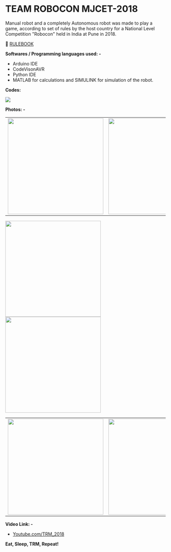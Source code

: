 # TEAM ROBOCON MJCET-2018

Manual robot and a completely Autonomous robot was made to play a game, according to set of rules by the host country for a National Level Competition "Robocon" held in India at Pune in 2018.

 📕  [RULEBOOK](https://aws.robu.in/wp-content/uploads/2017/07/aburobocon2018-rule-book-1.pdf)
 



**Softwares / Programming languages used: -**
 * Arduino IDE 
 * CodeVisonAVR 
 * Python IDE
 * MATLAB for calculations and SIMULINK for simulation of the robot.
 
**Codes:**

<a href="https://github.com/TEAMROBOCON-MJCET/TRM/tree/main/2018
"><img src="https://img.shields.io/badge/GitHub-100000?style=for-the-badge&logo=github&logoColor=white" /></a>

**Photos: -** <br>

<table>
  <tr>
    <td><img src="https://i.ibb.co/2h6RtL1/IMG-9249.jpg" width="300" > </td>
    <td><img src="https://i.ibb.co/h7p7Kg9/IMG-9248.jpg" width="300"></td>
    </tr>
</table>

<img src="https://i.ibb.co/ZzY1Hqs/IMG-9232.jpg" width="300">  <img src="https://i.ibb.co/2shZb5y/IMG-9236.jpg" width="300">  

<table>
  <tr>
<td><img src="https://i.ibb.co/vzvhVDV/IMG-9326.jpg" width="300"></td>
<td><img src="https://i.ibb.co/QvDQf5f/IMG-9287.jpg" width="300"></td>
<td><img src="https://i.ibb.co/y6DQ4cF/IMG-9290.jpg" width="300"></td>

</tr>
</table>




**Video Link: -**

 * [Youtube.com/TRM_2018](https://www.youtube.com/watch?v=S2KJ1FbRUXg)


**Eat, Sleep, TRM, Repeat!**
